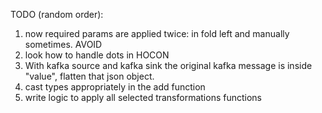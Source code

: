 TODO (random order):
1. now required params are applied twice: in fold left and manually sometimes. AVOID
2. look how to handle dots in HOCON
3. With kafka source and kafka sink the original kafka message is inside "value", flatten that json object.
4. cast types appropriately in the add function
5. write logic to apply all selected transformations functions 